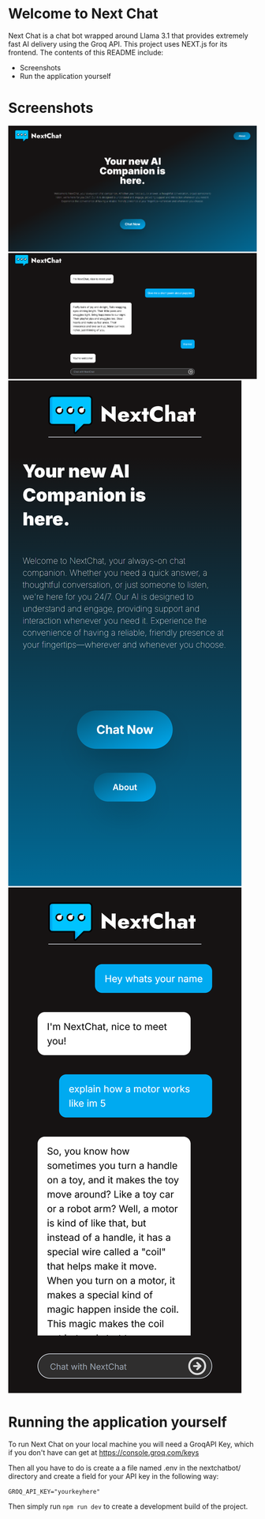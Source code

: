 # Welcome to Next Chat
Next Chat is a chat bot wrapped around Llama 3.1 that provides extremely fast AI delivery using the Groq API. This project uses NEXT.js for its frontend. 
The contents of this README include:

 - Screenshots
 - Run the application yourself
# Screenshots
![enter image description here](nextchatbot/public/homeSS.png)
![enter image description here](nextchatbot/public/chatSS1.png)
![enter image description here](nextchatbot/public/homeSSphone.png)
![enter image description here](nextchatbot/public/chatSSphone.png)
# Running the application yourself
To run Next Chat on your local machine you will need a GroqAPI Key, which if you don't have can get at https://console.groq.com/keys

Then all you have to do is create a a file named .env in the nextchatbot/ directory and create a field for your API key in the following way:

    GROQ_API_KEY="yourkeyhere"
Then simply run `npm run dev` to create a development build of the project. 